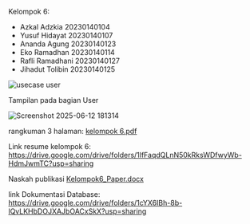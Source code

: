 Kelompok 6:
- Azkal Adzkia 20230140104
- Yusuf Hidayat 20230140107
- Ananda Agung 20230140123
- Eko Ramadhan 20230140114
- Rafli Ramadhani 20230140127
- Jihadut Tolibin 20230140125

![usecase user](https://github.com/user-attachments/assets/21511c5c-7006-4bf3-92cb-d4dd38c352ba)

Tampilan pada bagian User

![Screenshot 2025-06-12 181314](https://github.com/user-attachments/assets/cbbbe3bc-c138-46a3-93fb-ffd33db6d844)

rangkuman 3 halaman:
[kelompok 6.pdf](https://github.com/user-attachments/files/20989065/kelompok.6.pdf)

Link resume kelompok 6:  https://drive.google.com/drive/folders/1lfFaqdQLnN50kRksWDfwyWb-HdmJwmTC?usp=sharing

Naskah publikasi
[Kelompok6_Paper.docx](https://github.com/user-attachments/files/20989070/Kelompok6_Paper.docx)

link Dokumentasi Database: 
https://drive.google.com/drive/folders/1cYX6IBh-8b-lQvLKHbDOJXAJbOACxSkX?usp=sharing
